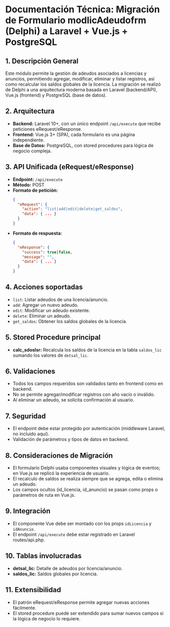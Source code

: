 # Documentación Técnica: Migración de Formulario modlicAdeudofrm (Delphi) a Laravel + Vue.js + PostgreSQL

## 1. Descripción General
Este módulo permite la gestión de adeudos asociados a licencias y anuncios, permitiendo agregar, modificar, eliminar y listar registros, así como recalcular los saldos globales de la licencia. La migración se realizó de Delphi a una arquitectura moderna basada en Laravel (backend/API), Vue.js (frontend) y PostgreSQL (base de datos).

## 2. Arquitectura
- **Backend:** Laravel 10+, con un único endpoint `/api/execute` que recibe peticiones eRequest/eResponse.
- **Frontend:** Vue.js 3+ (SPA), cada formulario es una página independiente.
- **Base de Datos:** PostgreSQL, con stored procedures para lógica de negocio compleja.

## 3. API Unificada (eRequest/eResponse)
- **Endpoint:** `/api/execute`
- **Método:** POST
- **Formato de petición:**
  ```json
  {
    "eRequest": {
      "action": "list|add|edit|delete|get_saldos",
      "data": { ... }
    }
  }
  ```
- **Formato de respuesta:**
  ```json
  {
    "eResponse": {
      "success": true|false,
      "message": "",
      "data": { ... }
    }
  }
  ```

## 4. Acciones soportadas
- `list`: Listar adeudos de una licencia/anuncio.
- `add`: Agregar un nuevo adeudo.
- `edit`: Modificar un adeudo existente.
- `delete`: Eliminar un adeudo.
- `get_saldos`: Obtener los saldos globales de la licencia.

## 5. Stored Procedure principal
- **calc_sdoslsr:** Recalcula los saldos de la licencia en la tabla `saldos_lic` sumando los valores de `detsal_lic`.

## 6. Validaciones
- Todos los campos requeridos son validados tanto en frontend como en backend.
- No se permite agregar/modificar registros con año vacío o inválido.
- Al eliminar un adeudo, se solicita confirmación al usuario.

## 7. Seguridad
- El endpoint debe estar protegido por autenticación (middleware Laravel, no incluido aquí).
- Validación de parámetros y tipos de datos en backend.

## 8. Consideraciones de Migración
- El formulario Delphi usaba componentes visuales y lógica de eventos; en Vue.js se replicó la experiencia de usuario.
- El recalculo de saldos se realiza siempre que se agrega, edita o elimina un adeudo.
- Los campos ocultos (id_licencia, id_anuncio) se pasan como props o parámetros de ruta en Vue.js.

## 9. Integración
- El componente Vue debe ser montado con los props `idLicencia` y `idAnuncio`.
- El endpoint `/api/execute` debe estar registrado en Laravel routes/api.php.

## 10. Tablas involucradas
- **detsal_lic:** Detalle de adeudos por licencia/anuncio.
- **saldos_lic:** Saldos globales por licencia.

## 11. Extensibilidad
- El patrón eRequest/eResponse permite agregar nuevas acciones fácilmente.
- El stored procedure puede ser extendido para sumar nuevos campos si la lógica de negocio lo requiere.
